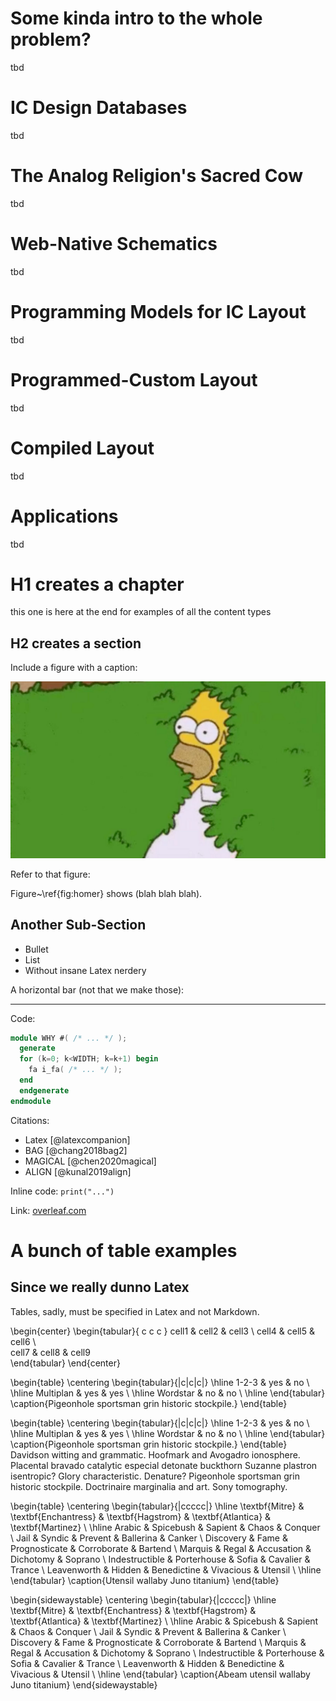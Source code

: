 
# Some kinda intro to the whole problem? 

tbd

# IC Design Databases

tbd

# The Analog Religion's Sacred Cow

tbd

# Web-Native Schematics 

tbd

# Programming Models for IC Layout

tbd

# Programmed-Custom Layout 

tbd 

# Compiled Layout 

tbd 

# Applications

tbd 

# H1 creates a chapter

this one is here at the end for examples of all the content types

## H2 creates a section

Include a figure with a caption: 

![homer](fig/homer.png "Homer's Reaction")

Refer to that figure:

Figure~\ref{fig:homer} shows (blah blah blah).  

## Another Sub-Section

* Bullet
* List
* Without insane Latex nerdery

A horizontal bar (not that we make those):  

---

Code:

```verilog
module WHY #( /* ... */ ); 
  generate
  for (k=0; k<WIDTH; k=k+1) begin
    fa i_fa( /* ... */ );
  end
  endgenerate 
endmodule
```

Citations: 

* Latex [@latexcompanion]
* BAG [@chang2018bag2]
* MAGICAL [@chen2020magical]
* ALIGN [@kunal2019align]


Inline code: `print("...")`  

Link: [overleaf.com](https://www.overleaf.com)  


# A bunch of table examples 

## Since we really dunno Latex

Tables, sadly, must be specified in Latex and not Markdown. 

\begin{center}
\begin{tabular}{ c c c }
 cell1 & cell2 & cell3 \\ 
 cell4 & cell5 & cell6 \\  
 cell7 & cell8 & cell9    
\end{tabular}
\end{center}


\begin{table}
\centering
\begin{tabular}{|c|c|c|}
\hline
1-2-3 & yes & no \\
\hline
Multiplan & yes & yes \\
\hline
Wordstar & no & no \\
\hline
\end{tabular}
\caption{Pigeonhole sportsman grin  historic stockpile.}
\end{table}


\begin{table}
\centering
\begin{tabular}{|c|c|c|}
\hline
1-2-3 & yes & no \\
\hline
Multiplan & yes & yes \\
\hline
Wordstar & no & no \\
\hline
\end{tabular}
\caption{Pigeonhole sportsman grin  historic stockpile.}
\end{table}
Davidson witting and grammatic.  Hoofmark and Avogadro ionosphere.
Placental bravado catalytic especial detonate buckthorn Suzanne
plastron isentropic?  Glory characteristic.  Denature?  Pigeonhole
sportsman grin historic stockpile. Doctrinaire marginalia and art.
Sony tomography.

\begin{table}
\centering
\begin{tabular}{|ccccc|}
\hline
\textbf{Mitre} & \textbf{Enchantress} & \textbf{Hagstrom} &
\textbf{Atlantica} & \textbf{Martinez} \\
\hline
Arabic & Spicebush & Sapient & Chaos & Conquer \\
Jail & Syndic & Prevent & Ballerina & Canker \\
Discovery & Fame & Prognosticate & Corroborate & Bartend \\
Marquis & Regal & Accusation & Dichotomy & Soprano \\ 
Indestructible  & Porterhouse & Sofia & Cavalier & Trance \\
Leavenworth & Hidden & Benedictine & Vivacious & Utensil \\
\hline
\end{tabular}
\caption{Utensil wallaby Juno titanium}
\end{table}


\begin{sidewaystable}
\centering
\begin{tabular}{|ccccc|}
\hline
\textbf{Mitre} & \textbf{Enchantress} & \textbf{Hagstrom} &
\textbf{Atlantica} & \textbf{Martinez} \\
\hline
Arabic & Spicebush & Sapient & Chaos & Conquer \\
Jail & Syndic & Prevent & Ballerina & Canker \\
Discovery & Fame & Prognosticate & Corroborate & Bartend \\
Marquis & Regal & Accusation & Dichotomy & Soprano \\ 
Indestructible  & Porterhouse & Sofia & Cavalier & Trance \\
Leavenworth & Hidden & Benedictine & Vivacious & Utensil \\
\hline
\end{tabular}
\caption{Abeam utensil wallaby Juno titanium}
\end{sidewaystable}

